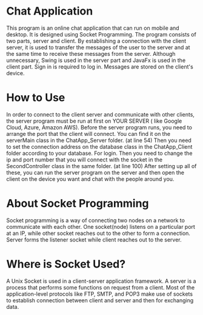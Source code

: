 # Chat Application
 This program is an online chat application that can run on mobile and desktop. It is designed using Socket Programming. 
 The program consists of two parts, server and client. By establishing a connection with the client server, it is used to transfer the messages of the user to the server and at the same time to receive these messages from the server. Although unnecessary, Swing is used in the server part and JavaFx is used in the client part. Sign in is required to log in. Messages are stored on the client's device.
# How to Use
In order to connect to the client server and communicate with other clients, the server program must be run at first on YOUR SERVER ( like Google Cloud, Azure, Amazon AWS).
Before the server program runs, you need to arrange the port that the client will connect. You can find it on the serverMain class in the ChatApp_Server folder. (at line 54)
Then you need to set the connection address on the database class in the ChatApp_Client folder according to your database. For login.
Then you need to change the ip and port number that you will connect with the socket in the SecondController class in the same folder. (at line 100)
After setting up all of these, you can run the server program on the server and then open the client on the device you want and chat with the people around you.

# About Socket Programming
Socket programming is a way of connecting two nodes on a network to communicate with each other. One socket(node) listens on a particular port at an IP, while other socket reaches out to the other to form a connection. Server forms the listener socket while client reaches out to the server.

# Where is Socket Used?
A Unix Socket is used in a client-server application framework. A server is a process that performs some functions on request from a client. Most of the application-level protocols like FTP, SMTP, and POP3 make use of sockets to establish connection between client and server and then for exchanging data.
